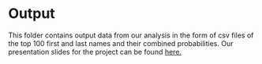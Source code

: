 # Output

This folder contains output data from our analysis in the form of csv files of the top 100 first and last names and their combined probabilities. Our presentation slides for the project can be found [here.](https://docs.google.com/presentation/d/1_OINsFeCfIXgvjQxx1gMbO7o_RjCYmk4qCCY18eMrKg/edit?usp=sharing)
